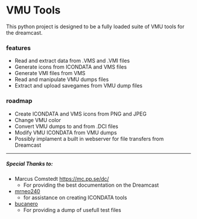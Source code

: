 # VMU Tools

This python project is designed to be a fully loaded suite of VMU tools for the dreamcast.

### features
* Read and extract data from .VMS and  .VMI files
* Generate icons from ICONDATA and VMS files
* Generate VMI files from VMS 
* Read and manipulate VMU dumps files
* Extract and upload savegames from VMU dump files

### roadmap
* Create ICONDATA and VMS icons from PNG and JPEG
* Change VMU color
* Convert VMU dumps to and from .DCI files
* Modify VMU ICONDATA from VMU dumps
* Possibly implament a built in webserver for file transfers from Dreamcast




----
##### Special Thanks  to:
* Marcus Comstedt https://mc.pp.se/dc/
	* For providing the best documentation on the Dreamcast 
* [mrneo240](https://www.dreamcast-talk.com/forum/memberlist.php?mode=viewprofile&u=8938)
	* for assistance on creating ICONDATA tools
*  [bucanero](https://github.com/bucanero)
	* For providing a dump of usefull test files

